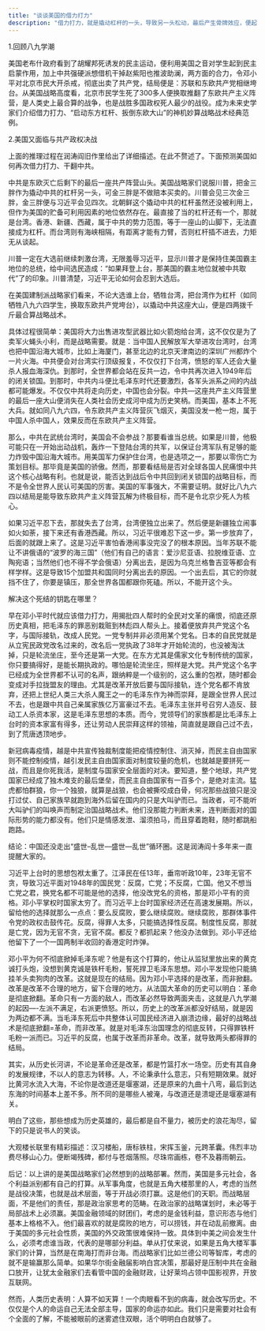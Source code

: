 ```yaml
---
title: "谈谈美国的借力打力"
description: "借力打力，就是撬动杠杆的一头，导致另一头松动，最后产生骨牌效应，便起到四两拨千斤的功效。"
---
```


1.回顾八九学潮

美国老布什政府看到了胡耀邦死诱发的民主运动，便利用美国之音对学生起到民主启蒙作用，加上中共强硬派想借机干掉赵紫阳也推波助澜，两方面的合力，令邓小平对北京市民大开杀戒，彻底出卖了共产党，结局便是：苏联和东欧共产党相继垮台。从美国战略高度看，北京市民学生死了300多人便换取推翻了东欧共产主义阵营，是人类史上最合算的战争，也是战胜多国政权死人最少的战役。成为未来史学家们介绍借力打力、“启动东方杠杆、扳倒东欧大山”的神机妙算战略战术经典范例。

2.美国又面临与共产政权决战

上面的推理过程在润涛阎旧作里给出了详细描述。在此不赘述了。下面预测美国如何再次借力打力、干翻中共。

中共是东欧灭亡后剩下的最后一座共产阵营山头。美国战略家们说服川普，把金三胖作为撬动中共的杠杆另一头，可金三胖是不做赔本买卖的。川普会见三次金三胖，金三胖便与习近平会见四次。北朝鲜这个撬动中共的杠杆虽然还没被利用上，但作为美国的贮备可利用因素的地位依然存在。最直接了当的杠杆还有一个，那就是台湾。香港、新疆、西藏，属于中共的势力范围，等于一座山的山脚下，无法直接成为杠杆。而台湾则有海峡相隔，有距离才能有力臂，否则杠杆插不进去，力矩无从谈起。

川普一定在大选前继续刺激台湾，无限羞辱习近平，显示川普才是保持住美国霸主地位的总统，给中间选民造成：“如果拜登上台，那美国的霸主地位就被中共取代”了的印象。川普清楚，习近平无论如何会忍到大选后。

在美国建制派战略家们看来，不论大选谁上台，牺牲台湾，把台湾作为杠杆（如同牺牲八九六四学生，换取东欧共产党垮台），以撬动中共这座大山，便是四两拨千斤最合算战略战术。

具体过程很简单：美国将大力出售进攻型武器比如火箭炮给台湾，这不仅仅是为了卖军火蝇头小利，而是战略需要。就是：当中国人民解放军大举进攻台湾时，台湾也把中国沿海大城市，比如上海厦门，甚至北边的北京天津南边的深圳广州都炸个一片火海。中共便会对台湾实行顶级报复，不仅仅打下台湾，愤怒的军人还会大量杀人报血海深仇。到那时，全世界都会站在反共一边，令中共再次进入1949年后的闭关锁国。到那时，中共内斗便比毛泽东时代还要激烈，各军头派系之间的内战都可能爆发。不仅仅中共将走向历史，中国也会分裂。中共—这座共产主义阵营里的最后一座大山便消失在人类社会历史成河中成为历史笑柄。而美国，基本上不死大兵。就如同八九六四，令东欧共产主义阵营灰飞烟灭，美国没发一枪一炮，属于中国人杀中国人，效果反而在东欧共产主义阵营。

那么，中共在武统台湾时，美国会不会参战？那要看谁当总统。如果是川普，他极可能只在一开始出动战机，轰炸一下登陆台湾的共军，以保证台湾军队有足够的能力炸毁中国沿海大城市。用美国军力保护住台湾，也是选项之一，那要以零伤亡为策划目标。那毕竟是美国的骄傲。然而，那要看结局是否对全球各国人民痛恨中共这个核心战略有利。也就是说，能否达到战后令中共回到闭关锁国的战略目标，而不是令全世界人民认可美国的厉害。美国的军事强大，不需要证明。就好比八九六四以结局是能导致东欧共产主义阵营瓦解为终极目标，而不是令北京少死人为核心。

如果习近平忍下去，那就失去了台湾，台湾便独立出来了。然后便是新疆独立闹事如火如荼，接下来还有香港西藏。所以，习近平很难忍下这一步。第一步放弃了，后面的就跟上来了。这是习近平害怕香港闹事没完没了的根本原因。当年苏联不能让不讲俄语的“波罗的海三国”（他们有自己的语言：爱沙尼亚语、拉脱维亚语、立陶宛语；当然他们也不得不学会俄语）分离出去，是因为乌克兰格鲁吉亚等都会有样学样。这是导致15个加盟共和国同时分离出去的原因。一个出去后，其它的你就挡不住了，你要是镇压，那全世界各国都跟你死磕。所以，不能开这个头。

解决这个死结的钥匙在哪里？

早在邓小平时代就应该借力打力，用揭批四人帮时的全民对文革的痛恨，彻底还原历史真相，把毛泽东的罪恶别栽赃到林彪四人帮头上。接着便放弃共产党这个名字，与国际接轨，改成人民党。一党专制并非必须用某个党名。日本的自民党就是从立宪民政党改名过来的，改名后一党执政了38年才开始轮流的，也没被淘汰掉，只是轮流坐庄，至今还是第一大党。在东方尤其是儒家文化专制传统的国家，你只要搞得好，是能长期执政的。哪怕是轮流坐庄，照样是大党。共产党这个名字已经成为全世界都不认可的名声，跟纳粹是一个级别的，这么重的包袱，随时都会变成对手拉拢盟友的理由。尤其是改革开放后要与国际接轨，连个党名都不肯放弃，还把上世纪人类三大杀人魔王之一的毛泽东作为神而崇拜，是跟全世界人民过不去，也是跟中共自己亲属家族亿万富豪过不去。毛泽东主张并号召穷人造反、鼓动工人杀资本家，这是毛泽东思想的本质。而今，党领导们的家族都是比毛泽东上台时的资本家富有得多，还让劳动人民崇拜这样的领袖，简直就是跟自己过不去，到了荒唐透顶地步。

新冠病毒疫情，越是中共宣传独裁制度能把疫情控制住、消灭掉，而民主自由国家则不能控制疫情，越引发民主自由国家面对制度较量的危机，也就越是要拼死一战，而且是你死我活，是制度与国家安全层面的对决。要知道，整个地球，共产党国家已经成了独木难支的最后堡垒，而民主自由国家有一百多个，是绝对主流。猛虎都怕群狼，你一个独狼，就算是战狼，也会被撕咬成白骨，何况那些战狼只是没打过仗、自己家族早就跑到海外后留在国内的只是大叫驴而已。当政者，可不能听大叫驴们的叫唤声而制定治国战略战术。他们没那能力判断未来，连判断面对的国际形势的能力都没有。他们只是情感发泄、溜须拍马，而且穿着跑鞋，随时都跳船跑路。

结论：中国还没走出“盛世–乱世—盛世—乱世”循环圈。这是润涛阎十多年来一直提醒大家的。

习近平上台时的思想包袱太重了。江泽民在任13年，垂帘听政10年，23年无官不贪，导致习近平面对1948年的国民党：反腐，亡党；不反腐，亡国。他又不想当亡党之君，换党名都不可能是他的选择，他没改党名的资格，那是邓小平有的资格。邓小平掌权时国家太穷了。而习近平上台时国家经济还在高速发展期。所以，留给他的选择就那么一点点：要么反腐败，要么继续腐败。继续腐败，那群体事件令党的政权击鼓传花。反腐，得罪人太多，只能搞选择性反腐。制度性反腐，那就是亡党，因为无官不贪，无官不腐。都反？都抓起来？他没办法做到。邓小平还给他留下了一个一国两制半收回的香港定时炸弹。

邓小平为何不彻底掀掉毛泽东呢？他是有这个打算的，他让从监狱里放出来的黄克诚打头炮，没想到黄克诚是铁杆毛粉，誓死捍卫毛泽东思想。邓小平发现他只能搞挂羊头卖狗肉的改革。这就是现在的结局。因为邓小平选择的是改革，而非掀翻。改革是改革不合理的地方，留下合理的地方。从法国大革命的历史可以明白：革命是彻底掀翻。革命只有一方面的敌人，而改革必然导致两面夹击，这就是八九学潮的起因—-左派不满足，右派更愤怒。所以，历史上的改革派都没好结局，就是因为两边都不满。当毛泽东死后中共整体认可国民经济进入崩溃边缘，最好的战略战术是彻底掀翻=革命，而非改革。就是对毛泽东治国理念的彻底反转，只得罪铁杆毛粉一派而已。习近平的反腐，也属于改革而非革命。改革，就导致两头都得罪的结局。

其实，从历史长河讲，不论是革命还是改革，都是竹篮打水一场空。历史有其自身的发展规律，不以人的意志为转移。人，不论秉承什么意志，只有短期效果。就好比黄河水流入大海，不论你是改道还是堰塞湖，还是原来的九曲十八弯，最后到达东海的时间基本上差不多。所不同的是哪些人被淹，与改道还是溃堤还是堰塞湖有关。

明白了这些，那些想成为历史英雄的，最后都是自不量力，被历史的浪花淘尽，留下的只是说书人的笑谈。

大观楼长联里有精彩描述：汉习楼船，唐标铁柱，宋挥玉釜，元跨革囊。伟烈丰功费尽移山心力。便断竭残碑，都付与苍烟落照。尽珠帘画栋，卷不及暮雨朝云。

后记：以上讲的是美国战略家们必然想到的战略部署。然而，美国是多元社会，各个利益派别都有自己的打算。从军事角度，也就是五角大楼那里的人，考虑的当然是战役决策，也就是战术层面，等于开战必须打赢。这是他们的天职。而战略层面，不是他们的责任，那是政治家思考的范畴。在政治家的战略谋划时，未必等于局部战术上必须赢。美国金融领域的财团们，考虑的是金钱利益，意识形态与他们基本上格格不入。他们最喜欢的就是腐败的地方，可以捞钱，并在动乱前撤离。由于美国的多元社会性质，美国的外交政策很难保持一致。具体到中美之间会发生什么，必须考虑谁当政，代表的是哪部分利益。单从打仗来说，如果是五角大楼军事家们的计算，当然是在南海打而非台海。而战略家们比如兰德公司等智库，考虑的就不是输赢那么简单。如果华尔街金融届影响白宫决策，那最好是压制中共在金融口放开，让犹太金融家们去看管中国的金融财政，让好莱坞占领中国影视界，开放互联网。

然而，人类历史表明：人算不如天算！一个肉眼看不到的病毒，就会改写历史。不仅仅是个人的命运自己无法全部主导，国家的命运亦如此。我们只是需要对社会有个全面的了解，不能被眼前的迷雾遮住双眼，活个明明白白就够了。

